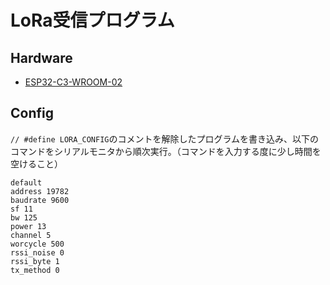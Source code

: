 # LoRa受信プログラム

## Hardware

* [ESP32-C3-WROOM-02](https://akizukidenshi.com/catalog/g/g117493/)

## Config

`// #define LORA_CONFIG`のコメントを解除したプログラムを書き込み、以下のコマンドをシリアルモニタから順次実行。（コマンドを入力する度に少し時間を空けること）

```
default
address 19782
baudrate 9600
sf 11
bw 125
power 13
channel 5
worcycle 500
rssi_noise 0
rssi_byte 1
tx_method 0
```
